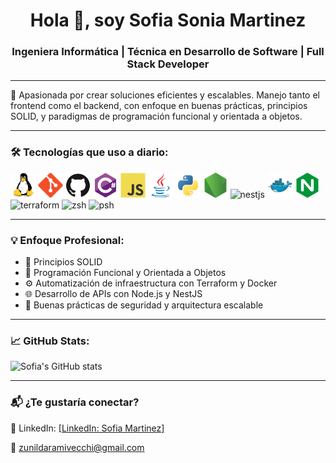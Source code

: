 <h1 align="center">Hola 👋, soy Sofia Sonia Martinez</h1>
<h3 align="center">Ingeniera Informática | Técnica en Desarrollo de Software | Full Stack Developer</h3>

---

🎯 Apasionada por crear soluciones eficientes y escalables. Manejo tanto el frontend como el backend, con enfoque en buenas prácticas, principios SOLID, y paradigmas de programación funcional y orientada a objetos.

---

### 🛠️ Tecnologías que uso a diario:

<p align="left">
  <img src="https://raw.githubusercontent.com/devicons/devicon/master/icons/linux/linux-original.svg" alt="linux" width="40"/>
  <img src="https://raw.githubusercontent.com/devicons/devicon/master/icons/git/git-original.svg" alt="git" width="40"/>
  <img src="https://raw.githubusercontent.com/devicons/devicon/master/icons/github/github-original.svg" alt="github" width="40"/>
  <img src="https://raw.githubusercontent.com/devicons/devicon/master/icons/csharp/csharp-original.svg" alt="c#" width="40"/>
  <img src="https://raw.githubusercontent.com/devicons/devicon/master/icons/javascript/javascript-original.svg" alt="javascript" width="40"/>
  <img src="https://raw.githubusercontent.com/devicons/devicon/master/icons/java/java-original.svg" alt="java" width="40"/>
  <img src="https://raw.githubusercontent.com/devicons/devicon/master/icons/python/python-original.svg" alt="python" width="40"/>
  <img src="https://raw.githubusercontent.com/devicons/devicon/master/icons/nodejs/nodejs-original.svg" alt="nodejs" width="40"/>
  <img src="https://nestjs.com/img/logo-small.svg" alt="nestjs" width="40"/>
  <img src="https://raw.githubusercontent.com/devicons/devicon/master/icons/docker/docker-original.svg" alt="docker" width="40"/>
  <img src="https://raw.githubusercontent.com/devicons/devicon/master/icons/nginx/nginx-original.svg" alt="nginx" width="40"/>
  <img src="https://www.vectorlogo.zone/logos/terraformio/terraformio-icon.svg" alt="terraform" width="40"/>
  <img src="https://img.shields.io/badge/ZSH-89e051?style=flat&logo=gnu-bash&logoColor=white" alt="zsh" />
  <img src="https://img.shields.io/badge/PSH-5391FE?style=flat&logo=powershell&logoColor=white" alt="psh" />
</p>

---

### 💡 Enfoque Profesional:
- 🧠 Principios SOLID  
- 🔁 Programación Funcional y Orientada a Objetos  
- ⚙️ Automatización de infraestructura con Terraform y Docker  
- 🌐 Desarrollo de APIs con Node.js y NestJS  
- 🔐 Buenas prácticas de seguridad y arquitectura escalable  

---

### 📈 GitHub Stats:
![Sofia's GitHub stats](https://github-readme-stats.vercel.app/api?username=SofiaMartinez-Ramovecchi&show_icons=true&theme=dracula)

---

### 📬 ¿Te gustaría conectar?
💼 LinkedIn: [[LinkedIn: Sofia Martinez] ](https://www.linkedin.com/in/sofia-sonia-martinez-ramovecchi/) 
 
📧 zunildaramivecchi@gmail.com
